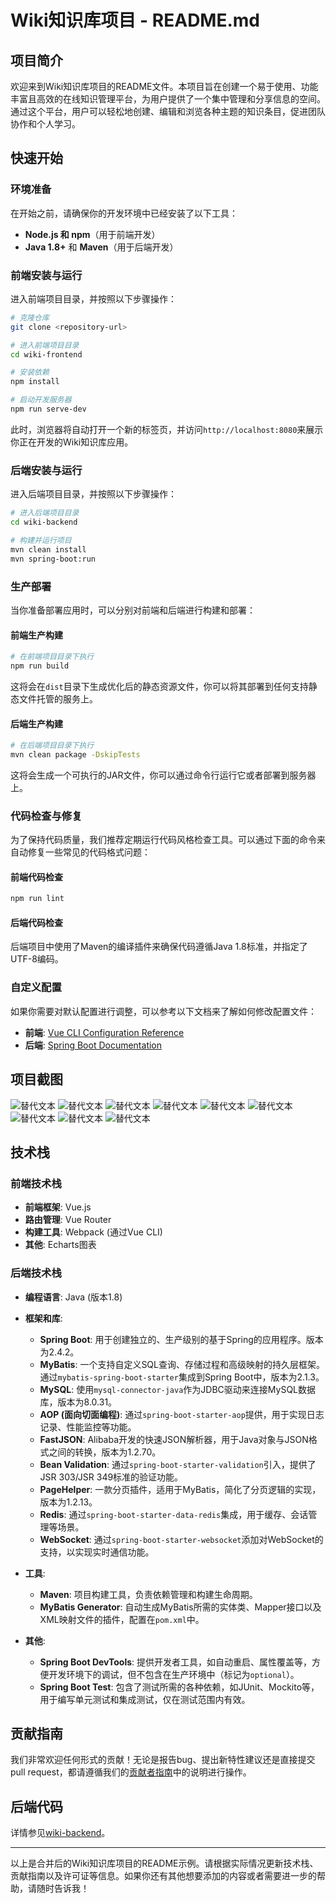 # Wiki知识库项目 - README.md

## 项目简介
欢迎来到Wiki知识库项目的README文件。本项目旨在创建一个易于使用、功能丰富且高效的在线知识管理平台，为用户提供了一个集中管理和分享信息的空间。通过这个平台，用户可以轻松地创建、编辑和浏览各种主题的知识条目，促进团队协作和个人学习。

## 快速开始

### 环境准备
在开始之前，请确保你的开发环境中已经安装了以下工具：
- **Node.js 和 npm**（用于前端开发）
- **Java 1.8+** 和 **Maven**（用于后端开发）

### 前端安装与运行
进入前端项目目录，并按照以下步骤操作：

```bash
# 克隆仓库
git clone <repository-url>

# 进入前端项目目录
cd wiki-frontend

# 安装依赖
npm install

# 启动开发服务器
npm run serve-dev
```

此时，浏览器将自动打开一个新的标签页，并访问`http://localhost:8080`来展示你正在开发的Wiki知识库应用。

### 后端安装与运行
进入后端项目目录，并按照以下步骤操作：

```bash
# 进入后端项目目录
cd wiki-backend

# 构建并运行项目
mvn clean install
mvn spring-boot:run
```

### 生产部署
当你准备部署应用时，可以分别对前端和后端进行构建和部署：

#### 前端生产构建
```bash
# 在前端项目目录下执行
npm run build
```

这将会在`dist`目录下生成优化后的静态资源文件，你可以将其部署到任何支持静态文件托管的服务上。

#### 后端生产构建
```bash
# 在后端项目目录下执行
mvn clean package -DskipTests
```

这将会生成一个可执行的JAR文件，你可以通过命令行运行它或者部署到服务器上。

### 代码检查与修复
为了保持代码质量，我们推荐定期运行代码风格检查工具。可以通过下面的命令来自动修复一些常见的代码格式问题：

#### 前端代码检查
```bash
npm run lint
```

#### 后端代码检查
后端项目中使用了Maven的编译插件来确保代码遵循Java 1.8标准，并指定了UTF-8编码。

### 自定义配置
如果你需要对默认配置进行调整，可以参考以下文档来了解如何修改配置文件：
- **前端**: [Vue CLI Configuration Reference](https://cli.vuejs.org/config/)
- **后端**: [Spring Boot Documentation](https://docs.spring.io/spring-boot/docs/current/reference/html/)

## 项目截图
![替代文本](img/Snipaste_2024-11-30_19-49-55.png)
![替代文本](img/Snipaste_2024-11-30_19-50-09.png)
![替代文本](img/Snipaste_2024-11-30_19-50-26.png)
![替代文本](img/Snipaste_2024-11-30_19-50-41.png)
![替代文本](img/Snipaste_2024-11-30_19-55-37.png)
![替代文本](img/Snipaste_2024-11-30_19-55-54.png)
![替代文本](img/Snipaste_2024-11-30_19-56-07.png)
![替代文本](img/Snipaste_2024-11-30_19-56-07.png)
![替代文本](img/Snipaste_2024-11-30_19-56-56.png)

## 技术栈

### 前端技术栈
- **前端框架**: Vue.js
- **路由管理**: Vue Router
- **构建工具**: Webpack (通过Vue CLI)
- **其他**: Echarts图表

### 后端技术栈
- **编程语言**: Java (版本1.8)
- **框架和库**:
    - **Spring Boot**: 用于创建独立的、生产级别的基于Spring的应用程序。版本为2.4.2。
    - **MyBatis**: 一个支持自定义SQL查询、存储过程和高级映射的持久层框架。通过`mybatis-spring-boot-starter`集成到Spring Boot中，版本为2.1.3。
    - **MySQL**: 使用`mysql-connector-java`作为JDBC驱动来连接MySQL数据库，版本为8.0.31。
    - **AOP (面向切面编程)**: 通过`spring-boot-starter-aop`提供，用于实现日志记录、性能监控等功能。
    - **FastJSON**: Alibaba开发的快速JSON解析器，用于Java对象与JSON格式之间的转换，版本为1.2.70。
    - **Bean Validation**: 通过`spring-boot-starter-validation`引入，提供了JSR 303/JSR 349标准的验证功能。
    - **PageHelper**: 一款分页插件，适用于MyBatis，简化了分页逻辑的实现，版本为1.2.13。
    - **Redis**: 通过`spring-boot-starter-data-redis`集成，用于缓存、会话管理等场景。
    - **WebSocket**: 通过`spring-boot-starter-websocket`添加对WebSocket的支持，以实现实时通信功能。

- **工具**:
    - **Maven**: 项目构建工具，负责依赖管理和构建生命周期。
    - **MyBatis Generator**: 自动生成MyBatis所需的实体类、Mapper接口以及XML映射文件的插件，配置在`pom.xml`中。

- **其他**:
    - **Spring Boot DevTools**: 提供开发者工具，如自动重启、属性覆盖等，方便开发环境下的调试，但不包含在生产环境中（标记为`optional`）。
    - **Spring Boot Test**: 包含了测试所需的各种依赖，如JUnit、Mockito等，用于编写单元测试和集成测试，仅在测试范围内有效。

## 贡献指南
我们非常欢迎任何形式的贡献！无论是报告bug、提出新特性建议还是直接提交pull request，都请遵循我们的[贡献者指南](CONTRIBUTING.md)中的说明进行操作。

## 后端代码
详情参见[wiki-backend](LICENSE)。

---

以上是合并后的Wiki知识库项目的README示例。请根据实际情况更新技术栈、贡献指南以及许可证等信息。如果你还有其他想要添加的内容或者需要进一步的帮助，请随时告诉我！
